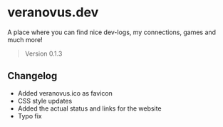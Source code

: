 # veranovus.dev 

A place where you can find nice dev-logs, my connections, games and much more!

> Version 0.1.3

## Changelog

- Added veranovus.ico as favicon
- CSS style updates
- Added the actual status and links for the website
- Typo fix
